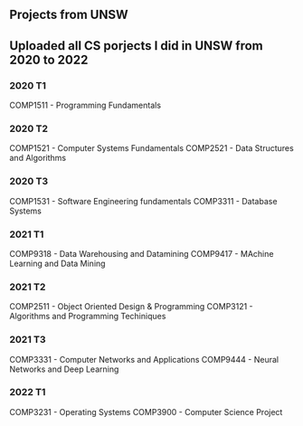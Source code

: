 ## Projects from UNSW
Uploaded all CS porjects I did in UNSW from 2020 to 2022
-------------------------------------------------------------------------
### 2020 T1
COMP1511 - Programming Fundamentals  

### 2020 T2
COMP1521 - Computer Systems Fundamentals
COMP2521 - Data Structures and Algorithms  

### 2020 T3
COMP1531 - Software Engineering fundamentals
COMP3311 - Database Systems  

### 2021 T1 
COMP9318 - Data Warehousing and Datamining
COMP9417 - MAchine Learning and Data Mining  

### 2021 T2
COMP2511 - Object Oriented Design & Programming
COMP3121 - Algorithms and Programming Techiniques  

### 2021 T3
COMP3331 - Computer Networks and Applications
COMP9444 - Neural Networks and Deep Learning  

### 2022 T1
COMP3231 - Operating Systems
COMP3900 - Computer Science Project  

